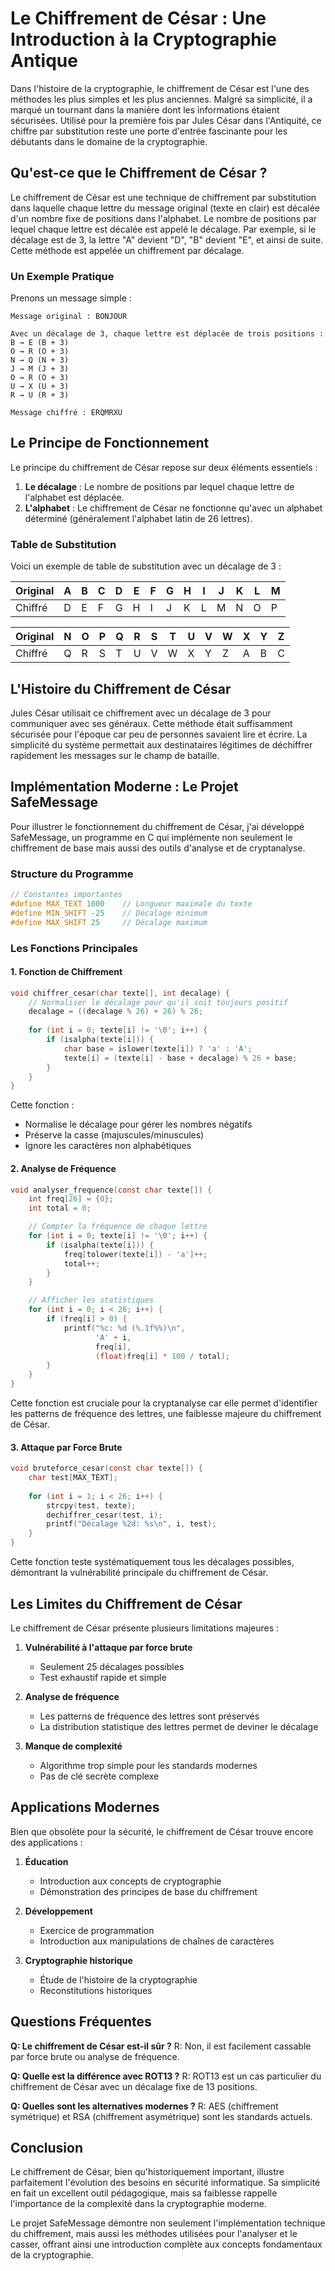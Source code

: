 # Le Chiffrement de César : Une Introduction à la Cryptographie Antique

Dans l'histoire de la cryptographie, le chiffrement de César est l'une des méthodes les plus simples et les plus anciennes. Malgré sa simplicité, il a marqué un tournant dans la manière dont les informations étaient sécurisées. Utilisé pour la première fois par Jules César dans l'Antiquité, ce chiffre par substitution reste une porte d'entrée fascinante pour les débutants dans le domaine de la cryptographie.

## Qu'est-ce que le Chiffrement de César ?

Le chiffrement de César est une technique de chiffrement par substitution dans laquelle chaque lettre du message original (texte en clair) est décalée d'un nombre fixe de positions dans l'alphabet. Le nombre de positions par lequel chaque lettre est décalée est appelé le décalage. Par exemple, si le décalage est de 3, la lettre "A" devient "D", "B" devient "E", et ainsi de suite. Cette méthode est appelée un chiffrement par décalage.

### Un Exemple Pratique

Prenons un message simple :
```
Message original : BONJOUR

Avec un décalage de 3, chaque lettre est déplacée de trois positions :
B → E (B + 3)
O → R (O + 3)
N → Q (N + 3)
J → M (J + 3)
O → R (O + 3)
U → X (U + 3)
R → U (R + 3)

Message chiffré : ERQMRXU
```

## Le Principe de Fonctionnement

Le principe du chiffrement de César repose sur deux éléments essentiels :

1. **Le décalage** : Le nombre de positions par lequel chaque lettre de l'alphabet est déplacée.
2. **L'alphabet** : Le chiffrement de César ne fonctionne qu'avec un alphabet déterminé (généralement l'alphabet latin de 26 lettres).

### Table de Substitution

Voici un exemple de table de substitution avec un décalage de 3 :

| Original | A | B | C | D | E | F | G | H | I | J | K | L | M |
|----------|---|---|---|---|---|---|---|---|---|---|---|---|---|
| Chiffré  | D | E | F | G | H | I | J | K | L | M | N | O | P |

| Original | N | O | P | Q | R | S | T | U | V | W | X | Y | Z |
|----------|---|---|---|---|---|---|---|---|---|---|---|---|---|
| Chiffré  | Q | R | S | T | U | V | W | X | Y | Z | A | B | C |

## L'Histoire du Chiffrement de César

Jules César utilisait ce chiffrement avec un décalage de 3 pour communiquer avec ses généraux. Cette méthode était suffisamment sécurisée pour l'époque car peu de personnes savaient lire et écrire. La simplicité du système permettait aux destinataires légitimes de déchiffrer rapidement les messages sur le champ de bataille.

## Implémentation Moderne : Le Projet SafeMessage

Pour illustrer le fonctionnement du chiffrement de César, j'ai développé SafeMessage, un programme en C qui implémente non seulement le chiffrement de base mais aussi des outils d'analyse et de cryptanalyse.

### Structure du Programme

```c
// Constantes importantes
#define MAX_TEXT 1000    // Longueur maximale du texte
#define MIN_SHIFT -25    // Décalage minimum
#define MAX_SHIFT 25     // Décalage maximum
```

### Les Fonctions Principales

#### 1. Fonction de Chiffrement
```c
void chiffrer_cesar(char texte[], int decalage) {
    // Normaliser le décalage pour qu'il soit toujours positif
    decalage = ((decalage % 26) + 26) % 26;
    
    for (int i = 0; texte[i] != '\0'; i++) {
        if (isalpha(texte[i])) {
            char base = islower(texte[i]) ? 'a' : 'A';
            texte[i] = (texte[i] - base + decalage) % 26 + base;
        }
    }
}
```

Cette fonction :
- Normalise le décalage pour gérer les nombres négatifs
- Préserve la casse (majuscules/minuscules)
- Ignore les caractères non alphabétiques

#### 2. Analyse de Fréquence
```c
void analyser_frequence(const char texte[]) {
    int freq[26] = {0};
    int total = 0;

    // Compter la fréquence de chaque lettre
    for (int i = 0; texte[i] != '\0'; i++) {
        if (isalpha(texte[i])) {
            freq[tolower(texte[i]) - 'a']++;
            total++;
        }
    }

    // Afficher les statistiques
    for (int i = 0; i < 26; i++) {
        if (freq[i] > 0) {
            printf("%c: %d (%.1f%%)\n", 
                   'A' + i, 
                   freq[i], 
                   (float)freq[i] * 100 / total);
        }
    }
}
```

Cette fonction est cruciale pour la cryptanalyse car elle permet d'identifier les patterns de fréquence des lettres, une faiblesse majeure du chiffrement de César.

#### 3. Attaque par Force Brute
```c
void bruteforce_cesar(const char texte[]) {
    char test[MAX_TEXT];
    
    for (int i = 1; i < 26; i++) {
        strcpy(test, texte);
        dechiffrer_cesar(test, i);
        printf("Décalage %2d: %s\n", i, test);
    }
}
```

Cette fonction teste systématiquement tous les décalages possibles, démontrant la vulnérabilité principale du chiffrement de César.

## Les Limites du Chiffrement de César

Le chiffrement de César présente plusieurs limitations majeures :

1. **Vulnérabilité à l'attaque par force brute**
   - Seulement 25 décalages possibles
   - Test exhaustif rapide et simple

2. **Analyse de fréquence**
   - Les patterns de fréquence des lettres sont préservés
   - La distribution statistique des lettres permet de deviner le décalage

3. **Manque de complexité**
   - Algorithme trop simple pour les standards modernes
   - Pas de clé secrète complexe

## Applications Modernes

Bien que obsolète pour la sécurité, le chiffrement de César trouve encore des applications :

1. **Éducation**
   - Introduction aux concepts de cryptographie
   - Démonstration des principes de base du chiffrement

2. **Développement**
   - Exercice de programmation
   - Introduction aux manipulations de chaînes de caractères

3. **Cryptographie historique**
   - Étude de l'histoire de la cryptographie
   - Reconstitutions historiques

## Questions Fréquentes

**Q: Le chiffrement de César est-il sûr ?**
R: Non, il est facilement cassable par force brute ou analyse de fréquence.

**Q: Quelle est la différence avec ROT13 ?**
R: ROT13 est un cas particulier du chiffrement de César avec un décalage fixe de 13 positions.

**Q: Quelles sont les alternatives modernes ?**
R: AES (chiffrement symétrique) et RSA (chiffrement asymétrique) sont les standards actuels.

## Conclusion

Le chiffrement de César, bien qu'historiquement important, illustre parfaitement l'évolution des besoins en sécurité informatique. Sa simplicité en fait un excellent outil pédagogique, mais sa faiblesse rappelle l'importance de la complexité dans la cryptographie moderne.

Le projet SafeMessage démontre non seulement l'implémentation technique du chiffrement, mais aussi les méthodes utilisées pour l'analyser et le casser, offrant ainsi une introduction complète aux concepts fondamentaux de la cryptographie.
